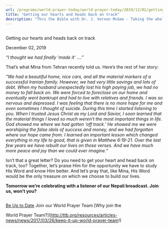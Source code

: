 ```yaml
---
url: /programs/world-prayer-today/world-prayer-today/2019/12/02/getting-our-hearts-and-heads-back-on-track
title: "Getting our hearts and heads back on track"
description: "Thru the Bible with Dr. J. Vernon McGee - Taking the whole Word to the whole world"
---
```







## 
 Getting our hearts and heads back on track


December 02, 2019




*“I thought we had finally ‘made it’ ….”*


That’s what Mina from Tehran recently told us. Here’s the rest of her story:


*“We had a beautiful home, nice cars, and all the material markers of a successful Iranian family. However, we had very little savings and lots of debt. When my husband unexpectedly lost his high paying job, we had no money to fall back on. We were forced to foreclose on our home and eventually went bankrupt and had to live with relatives and friends. I was so nervous and depressed. I was feeling that there is no more hope for me and even sometimes I thought of suicide. During this time I started listening to you. When I trusted Jesus Christ as my Lord and Savior, I soon learned that the material things I loved so much weren’t the most important things in life. God showed me where we had gotten ‘off track.’ He showed me we were worshiping the false idols of success and money, and we had forgotten where our hope came from. I learned an important lesson which changed everything in my life to good, that is given in Matthew 6:19-21. Over the last few years we have rebuilt our lives on those verses.* *And we have much more peace and joy than we could ever imagine.”*


Isn’t that a great letter? Do you need to get your heart and head back on track, too? Together, let’s praise Him for the opportunity we have to study His Word and know Him better. And let’s pray that, like Mina, His Word would be the only treasure on which we choose to build our lives.


**Tomorrow we’re celebrating with a listener of our Nepali broadcast. Join us, won’t you?**







## 




[Be Up to Date](http://feeds.feedburner.com/WorldPrayerToday "World Prayer Today RSS Feed")
Join our World Prayer Team
[Why join the  

World Prayer Team?](http://ttb.org/resources/articles-news/news/2017/03/26/keep-it-up-world-prayer-team!)




